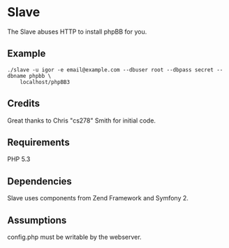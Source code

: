 # Slave

The Slave abuses HTTP to install phpBB for you.

## Example

	./slave -u igor -e email@example.com --dbuser root --dbpass secret --dbname phpbb \
		localhost/phpBB3

## Credits

Great thanks to Chris "cs278" Smith for initial code.

## Requirements

PHP 5.3

## Dependencies

Slave uses components from Zend Framework and Symfony 2.

## Assumptions

config.php must be writable by the webserver.
